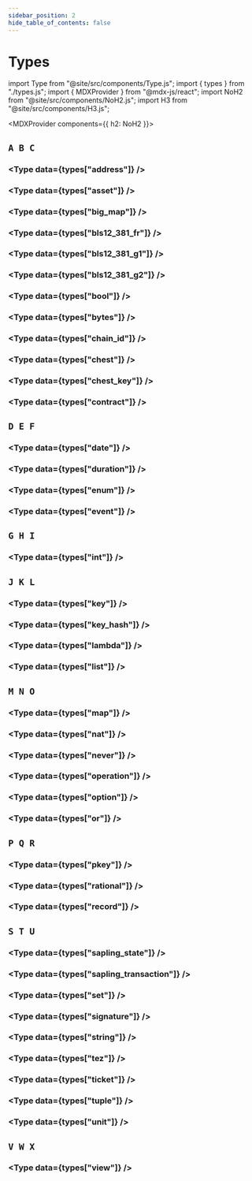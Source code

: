 ```yaml
---
sidebar_position: 2
hide_table_of_contents: false
---
```


# Types

<!-- Custom component -->

import Type from "@site/src/components/Type.js";
import { types } from "./types.js";
import { MDXProvider } from "@mdx-js/react";
import NoH2 from "@site/src/components/NoH2.js";
import H3 from "@site/src/components/H3.js";

<MDXProvider components={{ h2: NoH2 }}>

## `A B C`

<H3 page="types" value="address" />

<Type data={types["address"]} />

<H3 page="types" value="asset" />

<Type data={types["asset"]} />

<H3 page="types" value="big_map" />

<Type data={types["big_map"]} />

<H3 page="types" value="bls12_381_fr" />

<Type data={types["bls12_381_fr"]} />

<H3 page="types" value="bls12_381_g1" />

<Type data={types["bls12_381_g1"]} />

<H3 page="types" value="bls12_381_g2" />

<Type data={types["bls12_381_g2"]} />

<H3 page="types" value="bool" />

<Type data={types["bool"]} />

<H3 page="types" value="bytes" />

<Type data={types["bytes"]} />

<H3 page="types" value="chain_id" />

<Type data={types["chain_id"]} />

<H3 page="types" value="chest" />

<Type data={types["chest"]} />

<H3 page="types" value="chest_key" />

<Type data={types["chest_key"]} />

<H3 page="types" value="contract" />

<Type data={types["contract"]} />

## `D E F`

<H3 page="types" value="date" />

<Type data={types["date"]} />

<H3 page="types" value="duration" />

<Type data={types["duration"]} />

<H3 page="types" value="enum" />

<Type data={types["enum"]} />

<H3 page="types" value="event" />

<Type data={types["event"]} />

## `G H I`

<H3 page="types" value="int" />

<Type data={types["int"]} />

## `J K L`

<H3 page="types" value="key" />

<Type data={types["key"]} />

<H3 page="types" value="key_hash" />

<Type data={types["key_hash"]} />

<H3 page="types" value="lambda" />

<Type data={types["lambda"]} />

<H3 page="types" value="list<T>" />

<Type data={types["list"]} />

## `M N O`

<H3 page="types" value="map<K, V>" />

<Type data={types["map"]} />

<H3 page="types" value="nat" />

<Type data={types["nat"]} />

<H3 page="types" value="never" />

<Type data={types["never"]} />

<H3 page="types" value="operation" />

<Type data={types["operation"]} />

<H3 page="types" value="option<T>" />

<Type data={types["option"]} />

<H3 page="types" value="or<T1, T2>" />

<Type data={types["or"]} />

## `P Q R`

<H3 page="types" value="pkey<A>" />

<Type data={types["pkey"]} />

<H3 page="types" value="rational" />

<Type data={types["rational"]} />

<H3 page="types" value="record" />

<Type data={types["record"]} />

## `S T U`

<H3 page="types" value="sapling_state(n)" />

<Type data={types["sapling_state"]} />

<H3 page="types" value="sapling_transaction(n)" />

<Type data={types["sapling_transaction"]} />

<H3 page="types" value="set<T>" />

<Type data={types["set"]} />

<H3 page="types" value="signature" />

<Type data={types["signature"]} />

<H3 page="types" value="string" />

<Type data={types["string"]} />

<H3 page="types" value="tez" />

<Type data={types["tez"]} />

<H3 page="types" value="ticket<T>" />

<Type data={types["ticket"]} />

<H3 page="types" value="tuple" />

<Type data={types["tuple"]} />

<H3 page="types" value="unit" />

<Type data={types["unit"]} />

## `V W X`

<H3 page="types" value="view<A>" />

<Type data={types["view"]} />

</MDXProvider>
